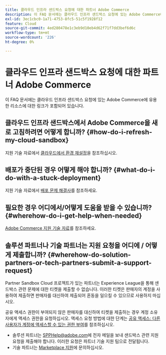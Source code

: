 ```yaml
---
title: 클라우드 인프라 샌드박스 요청에 대한 파트너 Adobe Commerce
description: 이 FAQ 문서에는 클라우드 인프라 샌드박스 요청에 있는 Adobe Commerce에 유용한 리소스에 대한 링크가 포함되어 있습니다.
exl-id: 3ec1cbc0-1a71-4753-8fc5-51c5f1928f12
feature: Cloud
source-git-commit: 4ed280478e1c3eb9d10eb4d62f71f7dd3bef6d6c
workflow-type: tm+mt
source-wordcount: '226'
ht-degree: 0%

---
```


# 클라우드 인프라 샌드박스 요청에 대한 파트너 Adobe Commerce

이 FAQ 문서에는 클라우드 인프라 샌드박스 요청에 있는 Adobe Commerce에 유용한 리소스에 대한 링크가 포함되어 있습니다.

## 클라우드 인프라 샌드박스에서 Adobe Commerce을 새로 고침하려면 어떻게 합니까? {#how-do-i-refresh-my-cloud-sandbox}

지원 기술 자료에서 [클라우드에서 환경 재설정](/help/how-to/general/reset-environment-on-cloud.md)을 참조하십시오.

## 배포가 중단된 경우 어떻게 해야 합니까? {#what-do-i-do-with-a-stuck-deployment}

지원 기술 자료에서 [배포 문제 해결사](/help/troubleshooting/deployment/magento-deployment-troubleshooter.md)를 참조하세요.

## 필요한 경우 어디에서/어떻게 도움을 받을 수 있습니까? {#wherehow-do-i-get-help-when-needed}

[Adobe Commerce 지원 기술 자료](https://support.magento.com/hc/en-us)를 참조하세요.

## 솔루션 파트너나 기술 파트너는 지원 요청을 어디에 / 어떻게 제출합니까? {#wherehow-do-solution-partners-or-tech-partners-submit-a-support-request}

Partner Sandbox Cloud 프로젝트가 있는 파트너는 Experience League을 통해 샌드박스 관련 문제에 대한 티켓을 제출할 수 없습니다. 이러한 티켓은 판매자의 계정을 사용하여 제출하면 판매자를 대신하여 제출되어 혼동을 일으킬 수 있으므로 사용하지 마십시오.

공유 액세스 권한이 부여되지 않은 판매자를 대신하여 티켓을 제출하는 경우 계정 소유자에게 액세스 권한을 요청하십시오. 액세스 요청 방법에 대한 단계는 [공유 액세스: 다른 사용자가 계정에 액세스할 수 있는 권한 부여](https://experienceleague.adobe.com/en/docs/commerce-knowledge-base/kb/help-center-guide/magento-help-center-user-guide#shared-access)를 참조하십시오.

* 솔루션 파트너는 [SPPHelp@adobe.com](mailto:SPPHelp@adobe.com)에 전자 메일을 보내 샌드박스 관련 지원 요청을 제출해야 합니다. 이러한 요청은 파트너 기술 지원 팀으로 전달됩니다.
* 기술 파트너는 [Marketplace 지원](mailto:commercemarketplacesupport@adobe.com)에 문의하십시오.


